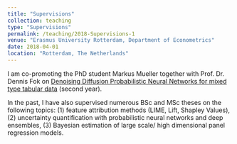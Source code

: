 ```yaml
---
title: "Supervisions"
collection: teaching
type: "Supervisions"
permalink: /teaching/2018-Supervisions-1
venue: "Erasmus University Rotterdam, Department of Econometrics"
date: 2018-04-01
location: "Rotterdam, The Netherlands"
---
```


I am co-promoting the PhD student Markus Mueller together with Prof. Dr. Dennis Fok on [Denoising Diffusion Probabilistic Neural Networks for mixed type tabular data](url) (second year). 
<p style="margin:0;line-height:0;height:0"></p>
In the past, I have also supervised numerous BSc and MSc theses on the following topics: (1) feature attribution methods (LIME, Lift, Shapley Values), (2) uncertainty quantification with probabilistic neural networks and deep ensembles, (3) Bayesian estimation of large scale/ high dimensional panel regression models.
